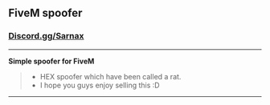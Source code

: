 ## FiveM spoofer 

### [Discord.gg/Sarnax](https://discord.com/invite/sarnax)

***

**Simple spoofer for FiveM**
> - HEX spoofer which have been called a rat.
> - I hope you guys enjoy selling this :D

***

